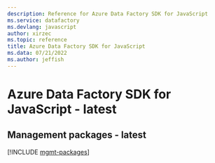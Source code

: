 ```yaml
---
description: Reference for Azure Data Factory SDK for JavaScript
ms.service: datafactory
ms.devlang: javascript
author: xirzec
ms.topic: reference
title: Azure Data Factory SDK for JavaScript
ms.data: 07/21/2022
ms.author: jeffish
---
```

# Azure Data Factory SDK for JavaScript - latest

## Management packages - latest
[!INCLUDE [mgmt-packages](data-factory-mgmt-index.md)]
